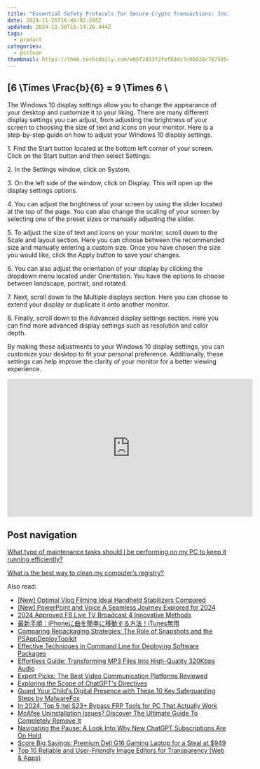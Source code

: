 ```yaml
---
title: "Essential Safety Protocols for Secure Crypto Transactions: Insights From YL Computing"
date: 2024-11-26T16:46:02.595Z
updated: 2024-11-30T16:14:26.444Z
tags:
  - product
categories:
  - pcclean
thumbnail: https://thmb.techidaily.com/e05f2d33f2fefb8dc7c06028c76750542668dde0166f66e5a57d5c818d2809aa.jpg
---
```


## \[6 \Times \Frac{b}{6} = 9 \Times 6 \

The Windows 10 display settings allow you to change the appearance of your desktop and customize it to your liking. There are many different display settings you can adjust, from adjusting the brightness of your screen to choosing the size of text and icons on your monitor. Here is a step-by-step guide on how to adjust your Windows 10 display settings. 

1\. Find the Start button located at the bottom left corner of your screen. Click on the Start button and then select Settings.

2\. In the Settings window, click on System.

3\. On the left side of the window, click on Display. This will open up the display settings options. 

4\. You can adjust the brightness of your screen by using the slider located at the top of the page. You can also change the scaling of your screen by selecting one of the preset sizes or manually adjusting the slider.

5\. To adjust the size of text and icons on your monitor, scroll down to the Scale and layout section. Here you can choose between the recommended size and manually entering a custom size. Once you have chosen the size you would like, click the Apply button to save your changes.

6\. You can also adjust the orientation of your display by clicking the dropdown menu located under Orientation. You have the options to choose between landscape, portrait, and rotated.

7\. Next, scroll down to the Multiple displays section. Here you can choose to extend your display or duplicate it onto another monitor.

8\. Finally, scroll down to the Advanced display settings section. Here you can find more advanced display settings such as resolution and color depth. 

By making these adjustments to your Windows 10 display settings, you can customize your desktop to fit your personal preference. Additionally, these settings can help improve the clarity of your monitor for a better viewing experience.

<!-- affiliate ads begin -->
<iframe width="560" height="315" src="https://www.youtube.com/embed/cC-HtDQVoG0?si=nQcoa7q8q2IL8U0m" title="YouTube video player" frameborder="0" allow="accelerometer; autoplay; clipboard-write; encrypted-media; gyroscope; picture-in-picture; web-share" referrerpolicy="strict-origin-when-cross-origin" allowfullscreen></iframe>
<!-- affiliate ads end -->

## Post navigation

[What type of maintenance tasks should I be performing on my PC to keep it running efficiently?](https://tools.techidaily.com/pcclean/products/)

[What is the best way to clean my computer’s registry?](https://tools.techidaily.com/pcclean/products/)

<ins class="adsbygoogle"
     style="display:block"
     data-ad-format="autorelaxed"
     data-ad-client="ca-pub-7571918770474297"
     data-ad-slot="1223367746"></ins>

<ins class="adsbygoogle"
     style="display:block"
     data-ad-client="ca-pub-7571918770474297"
     data-ad-slot="8358498916"
     data-ad-format="auto"
     data-full-width-responsive="true"></ins>

<span class="atpl-alsoreadstyle">Also read:</span>
<div><ul>
<li><a href="https://extra-guidance.techidaily.com/new-optimal-vlog-filming-ideal-handheld-stabilizers-compared/"><u>[New] Optimal Vlog Filming Ideal Handheld Stabilizers Compared</u></a></li>
<li><a href="https://screen-sharing-recording.techidaily.com/new-powerpoint-and-voice-a-seamless-journey-explored-for-2024/"><u>[New] PowerPoint and Voice A Seamless Journey Explored for 2024</u></a></li>
<li><a href="https://facebook-video-files.techidaily.com/2024-approved-fb-live-tv-broadcast-4-innovative-methods/"><u>2024 Approved FB Live TV Broadcast 4 Innovative Methods</u></a></li>
<li><a href="https://discover-extraordinary.techidaily.com/iphoneitunes/"><u>最新手順：iPhoneに曲を簡単に移動する方法！iTunes無用</u></a></li>
<li><a href="https://win-updates.techidaily.com/comparing-repackaging-strategies-the-role-of-snapshots-and-the-psappdeploytoolkit/"><u>Comparing Repackaging Strategies: The Role of Snapshots and the PSAppDeployToolkit</u></a></li>
<li><a href="https://win-updates.techidaily.com/effective-techniques-in-command-line-for-deploying-software-packages/"><u>Effective Techniques in Command Line for Deploying Software Packages</u></a></li>
<li><a href="https://win-updates.techidaily.com/effortless-guide-transforming-mp3-files-into-high-quality-320kbps-audio/"><u>Effortless Guide: Transforming MP3 Files Into High-Quality 320Kbps Audio</u></a></li>
<li><a href="https://win-updates.techidaily.com/expert-picks-the-best-video-communication-platforms-reviewed/"><u>Expert Picks: The Best Video Communication Platforms Reviewed</u></a></li>
<li><a href="https://tech-haven.techidaily.com/exploring-the-scope-of-chatgpts-directives/"><u>Exploring the Scope of ChatGPT's Directives</u></a></li>
<li><a href="https://win-updates.techidaily.com/guard-your-childs-digital-presence-with-these-10-key-safeguarding-steps-by-malwarefox/"><u>Guard Your Child's Digital Presence with These 10 Key Safeguarding Steps by MalwareFox</u></a></li>
<li><a href="https://bypass-frp.techidaily.com/in-2024-top-5-itel-s23plus-bypass-frp-tools-for-pc-that-actually-work-by-drfone-android/"><u>In 2024, Top 5 Itel S23+ Bypass FRP Tools for PC That Actually Work</u></a></li>
<li><a href="https://win-updates.techidaily.com/mcafee-uninstallation-issues-discover-the-ultimate-guide-to-completely-remove-it/"><u>McAfee Uninstallation Issues? Discover The Ultimate Guide To Completely Remove It</u></a></li>
<li><a href="https://tech-revival.techidaily.com/navigating-the-pause-a-look-into-why-new-chatgpt-subscriptions-are-on-hold/"><u>Navigating the Pause: A Look Into Why New ChatGPT Subscriptions Are On Hold</u></a></li>
<li><a href="https://hardware-tips.techidaily.com/1723862667600-score-big-savings-premium-dell-g16-gaming-laptop-for-a-steal-at-949/"><u>Score Big Savings: Premium Dell G16 Gaming Laptop for a Steal at $949</u></a></li>
<li><a href="https://win-updates.techidaily.com/top-10-reliable-and-user-friendly-image-editors-for-transparency-web-and-apps/"><u>Top 10 Reliable and User-Friendly Image Editors for Transparency (Web & Apps)</u></a></li>
</ul></div>

